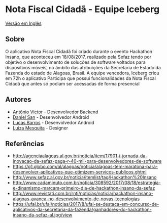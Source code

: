 # Nota Fiscal Cidadã - Equipe Iceberg
[Versão em Inglês](https://github.com/hackaton-insano-sefazal-nfc/android/blob/master/README.md)

## Sobre

O aplicativo Nota Fiscal Cidadã foi criado durante o evento Hackathon Insano, que aconteceu em 18/08/2017, realizado pela Sefaz tendo por objetivo o desenvolvimento de soluções de software voltados para dispositivos móveis, no âmbito das atribuições da Secretaria de Estado da Fazenda do estado de Alagoas, Brasil. A equipe vencedora, Iceberg criou em 72h o aplicativo Participa que possui funcionalidades da Nota Fiscal Cidadã que antes só podiam ser acessadas de forma presencial

## Autores

* [Antônio Victor](https://www.linkedin.com/in/victor-ferreira-2a7885132) - Desenvolvedor Backend
* [Daniel San](http://www.danielsan.com.br) - Desenvolvedor Android
* [Lucas Barros](https://www.linkedin.com/in/lucasmbarros) - Desenvolvedor Android
* [Luiza Mesquita](https://www.linkedin.com/in/luiza-mesquita-2638b0122) - Designer

## Referências

* http://agenciaalagoas.al.gov.br/noticia/item/17901-i-jornada-da-inovacao-da-sefaz-paga-r-40-mil-para-desenvolvedores-de-software
* https://g1.globo.com/al/alagoas/noticia/alagoas-tem-maratona-para-desenvolver-aplicativos-que-otimizem-servicos-publicos.ghtml
* http://www.sefaz.al.gov.br/noticia/itemlist/tag/Hackathon%20Insano
* http://www.cadaminuto.com.br/noticia/308592/2017/08/18/estrategia-e-dinamismo-marcam-primeiro-dia-de-hackathon-insano-da-sefaz
* http://www.revistati.com.br/rnti/noticias/noticia/hackathon-insano-alagoas-avanca-no-desenvolvimento-de-novas-tecnologias
* https://ufal.br/ufal/noticias/2017/8/ufal-se-destaca-em-concurso-de-aplicativos-da-secretaria-da-fazenda/ganhadores-do-hackathon-insano-da-sefaz-al.jpg/view